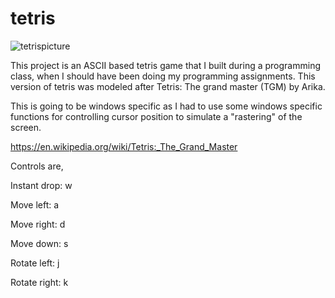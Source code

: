 # tetris

![tetrispicture](https://user-images.githubusercontent.com/26101774/29991307-87c05240-8f39-11e7-83f2-f53b41d29f76.png)


This project is an ASCII based tetris game that I built during a programming class, when I should have been doing my programming assignments. This version of tetris was modeled after Tetris: The grand master (TGM) by Arika.

This is going to be windows specific as I had to use some windows specific functions for controlling cursor position to simulate a "rastering" of the screen.

https://en.wikipedia.org/wiki/Tetris:_The_Grand_Master

Controls are,

Instant drop: w

Move left: a

Move right: d

Move down: s

Rotate left: j

Rotate right: k

